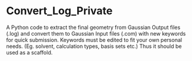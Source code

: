 # Convert_Log_Private
A Python code to extract the final geometry from Gaussian Output files (.log) and convert them to Gaussian Input files (.com) with new keywords for quick submission.  Keywords must be edited to fit your own personal needs. (Eg. solvent, calculation types, basis sets etc.) Thus it should be used as a scaffold.
